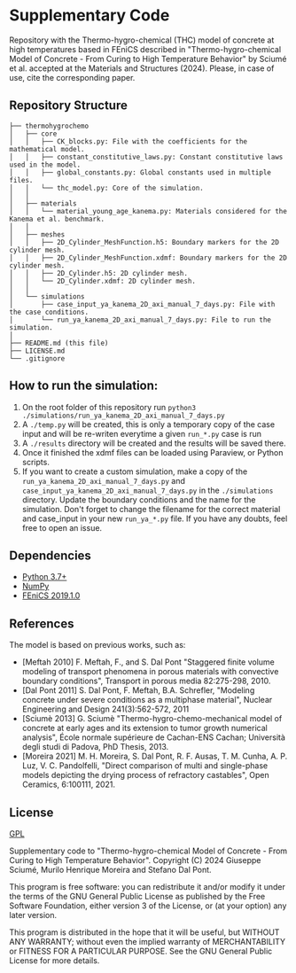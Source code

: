 # Supplementary Code
Repository with the Thermo-hygro-chemical (THC) model of concrete at high temperatures based in FEniCS described in "Thermo-hygro-chemical Model of Concrete - From Curing to High Temperature Behavior" by Sciumé et al. accepted at the Materials and Structures (2024).
Please, in case of use, cite the corresponding paper.

## Repository Structure
```
├── thermohygrochemo
│   ├── core
│   │   ├── CK_blocks.py: File with the coefficients for the mathematical model.
│   │   ├── constant_constitutive_laws.py: Constant constitutive laws used in the model.
│   │   ├── global_constants.py: Global constants used in multiple files.
│   │   └── thc_model.py: Core of the simulation.
│   │
│   ├── materials
│   │   └── material_young_age_kanema.py: Materials considered for the Kanema et al. benchmark.
│   │
│   ├── meshes
│   │   ├── 2D_Cylinder_MeshFunction.h5: Boundary markers for the 2D cylinder mesh.
│   │   ├── 2D_Cylinder_MeshFunction.xdmf: Boundary markers for the 2D cylinder mesh.
│   │   ├── 2D_Cylinder.h5: 2D cylinder mesh.
│   │   └── 2D_Cylinder.xdmf: 2D cylinder mesh.
│   │
│   └── simulations
│       ├── case_input_ya_kanema_2D_axi_manual_7_days.py: File with the case conditions.
│       └── run_ya_kanema_2D_axi_manual_7_days.py: File to run the simulation.
│
├── README.md (this file)
├── LICENSE.md
└── .gitignore
```

## How to run the simulation:
1. On the root folder of this repository run `python3 ./simulations/run_ya_kanema_2D_axi_manual_7_days.py`
2. A `./temp.py` will be created, this is only a temporary copy of the case input and will be re-writen everytime a given `run_*.py` case is run
2. A `./results` directory will be created and the results will be saved there.
3. Once it finished the xdmf files can be loaded using Paraview, or Python scripts.
4. If you want to create a custom simulation, make a copy of the `run_ya_kanema_2D_axi_manual_7_days.py` and `case_input_ya_kanema_2D_axi_manual_7_days.py` in the `./simulations` directory. Update the boundary conditions and the name for the simulation. Don't forget to change the filename for the correct material and case_input in your new `run_ya_*.py` file. If you have any doubts, feel free to open an issue.

## Dependencies
- [Python 3.7+](https://www.python.org/)
- [NumPy](https://www.numpy.org)
- [FEniCS 2019.1.0](https://fenicsproject.org/download/archive/)


## References
The model is based on previous works, such as:
- [Meftah 2010] F. Meftah, F., and S. Dal Pont "Staggered finite volume modeling of transport phenomena in porous materials with convective boundary conditions", Transport in porous media 82:275-298, 2010.
- [Dal Pont 2011] S. Dal Pont, F. Meftah, B.A. Schrefler, "Modeling concrete under severe conditions as a multiphase material", Nuclear Engineering and Design 241(3):562-572, 2011
- [Sciumè 2013] G. Sciumè "Thermo-hygro-chemo-mechanical model of concrete at early ages and its extension to tumor growth numerical analysis", École normale supérieure de Cachan-ENS Cachan; Università degli studi di Padova, PhD Thesis, 2013.
- [Moreira 2021] M. H. Moreira, S. Dal Pont, R. F. Ausas, T. M. Cunha, A. P. Luz, V. C. Pandolfelli, "Direct comparison of multi and single-phase models depicting the drying process of refractory castables", Open Ceramics, 6:100111, 2021.

## License
[GPL](link_to_repo_license.MD)


Supplementary code to "Thermo-hygro-chemical Model of Concrete - From Curing to High Temperature Behavior". Copyright (C) 2024 Giuseppe Sciumé, Murilo Henrique Moreira and Stefano Dal Pont.

This program is free software: you can redistribute it and/or modify it under the terms of the GNU General Public License as published by the Free Software Foundation, either version 3 of the License, or (at your option) any later version.

This program is distributed in the hope that it will be useful, but WITHOUT ANY WARRANTY; without even the implied warranty of MERCHANTABILITY or FITNESS FOR A PARTICULAR PURPOSE.  See the GNU General Public License for more details.
